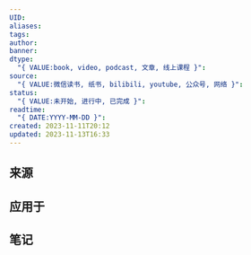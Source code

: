 ```yaml
---
UID: 
aliases: 
tags: 
author: 
banner: 
dtype:
  "{ VALUE:book, video, podcast, 文章, 线上课程 }": 
source:
  "{ VALUE:微信读书, 纸书, bilibili, youtube, 公众号, 网络 }": 
status:
  "{ VALUE:未开始, 进行中, 已完成 }": 
readtime:
  "{ DATE:YYYY-MM-DD }": 
created: 2023-11-11T20:12
updated: 2023-11-13T16:33
---
```


## 来源

## 应用于

## 笔记